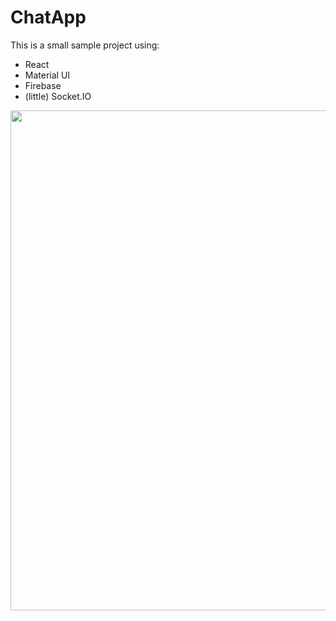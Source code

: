 # ChatApp
This is a small sample project using:
- React
- Material UI
- Firebase
- (little) Socket.IO

<img src="https://user-images.githubusercontent.com/23142137/137658256-71055f78-97e9-4026-b1bc-566f910731ba.png" width=800>
